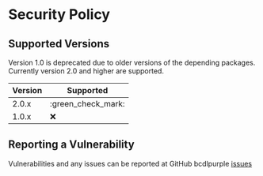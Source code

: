 # Security Policy

## Supported Versions

Version 1.0 is deprecated due to older versions of the depending packages.
Currently version 2.0 and higher are supported.

| Version | Supported          |
| ------- | ------------------ |
| 2.0.x   | :green_check_mark: |
| 1.0.x   | :x:                |

## Reporting a Vulnerability

Vulnerabilities and any issues can be reported at
GitHub bcdlpurple [issues](https://github.com/bchavdarov/bcdlpurple/issues "bcdlpurple issues")
